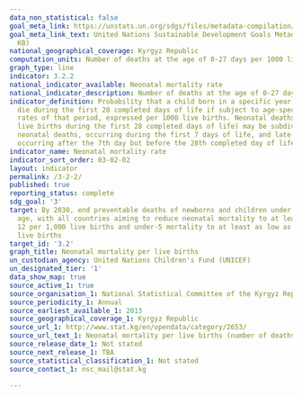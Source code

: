 ```yaml
---
data_non_statistical: false
goal_meta_link: https://unstats.un.org/sdgs/files/metadata-compilation/Metadata-Goal-3.pdf
goal_meta_link_text: United Nations Sustainable Development Goals Metadata (PDF 225
  KB)
national_geographical_coverage: Kyrgyz Republic
computation_units: Number of deaths at the age of 0-27 days per 1000 live births
graph_type: line
indicator: 3.2.2
national_indicator_available: Neonatal mortality rate
national_indicator_description: Number of deaths at the age of 0-27 days per 1000 live births
indicator_definition: Probability that a child born in a specific year or period will
  die during the first 28 completed days of life if subject to age-specific mortality
  rates of that period, expressed per 1000 live births. Neonatal deaths (deaths among
  live births during the first 28 completed days of life) may be subdivided into early
  neonatal deaths, occurring during the first 7 days of life, and late neonatal deaths,
  occurring after the 7th day but before the 28th completed day of life.
indicator_name: Neonatal mortality rate
indicator_sort_order: 03-02-02
layout: indicator
permalink: /3-2-2/
published: true
reporting_status: complete
sdg_goal: '3'
target: By 2030, end preventable deaths of newborns and children under 5 years of
  age, with all countries aiming to reduce neonatal mortality to at least as low as
  12 per 1,000 live births and under-5 mortality to at least as low as 25 per 1,000
  live births
target_id: '3.2'
graph_title: Neonatal mortality per live births
un_custodian_agency: United Nations Children's Fund (UNICEF)
un_designated_tier: '1'
data_show_map: true
source_active_1: true
source_organisation_1: National Statistical Committee of the Kyrgyz Republic
source_periodicity_1: Annual
source_earliest_available_1: 2013
source_geographical_coverage_1: Kyrgyz Republic
source_url_1: http://www.stat.kg/en/opendata/category/2653/
source_url_text_1: Neonatal mortality per live births (number of deaths at the age of 0-27 days per 1000 live births)
source_release_date_1: Not stated
source_next_release_1: TBA
source_statistical_classification_1: Not stated
source_contact_1: nsc_mail@stat.kg

---
```

